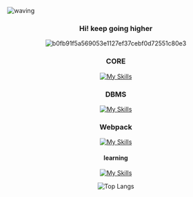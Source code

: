 ![waving](https://capsule-render.vercel.app/api?type=waving&height=250&text=HyangHoon!&fontAlign=72&fontAlignY=40&color=gradient)
<div align="center">

### Hi! keep going higher  
![b0fb91f5a569053e1127ef37cebf0d72551c80e3](https://github.com/wihyanghoon/wihyanghoon/assets/66665468/4dd7fcf7-6156-4a26-b138-0b6dcc30b98c)

### CORE
[![My Skills](https://skillicons.dev/icons?i=html,css,scss,js,ts,jquery,emotion,redux,nodejs,express,react,next,figma,postman,vscode&perline=3)](https://skillicons.dev)

### DBMS
[![My Skills](https://skillicons.dev/icons?i=mongodb)](https://skillicons.dev)

### Webpack
[![My Skills](https://skillicons.dev/icons?i=webpack,babel,postamn)](https://skillicons.dev)

#### learning
[![My Skills](https://skillicons.dev/icons?i=c,java,mysql)](https://skillicons.dev)


![Top Langs](https://github-readme-stats.vercel.app/api/top-langs/?username=wihyanghoon&hide_progress=true)
